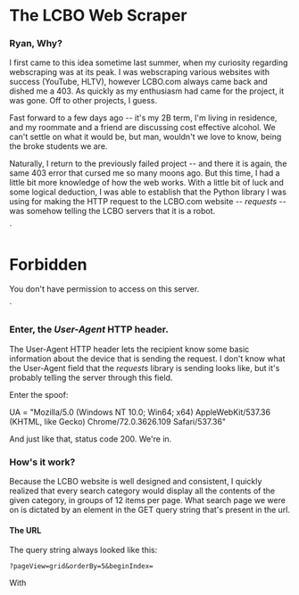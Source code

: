 # The LCBO Web Scraper

### Ryan, Why?

I first came to this idea sometime last summer, when my curiosity regarding webscraping was at its peak. I was webscraping various websites with success (YouTube, HLTV), however LCBO.com always came back and dished me a 403. As quickly as my enthusiasm had came for the project, it was gone. Off to other projects, I guess.

Fast forward to a few days ago -- it's my 2B term, I'm living in residence, and my roommate and a friend are discussing cost effective alcohol. We can't settle on what it would be, but man, wouldn't we love to know, being the broke students we are.

Naturally, I return to the previously failed project -- and there it is again, the same 403 error that cursed me so many moons ago. But this time, I had a little bit more knowledge of how the web works. With a little bit of luck and some logical deduction, I was able to establish that the Python library I was using for making the HTTP request to the LCBO.com website -- *requests* -- was somehow telling the LCBO servers that it is a robot.

`<!DOCTYPE HTML PUBLIC "-//IETF//DTD HTML 2.0//EN">

<html><head>

<title>403 Forbidden</title>

</head><body>

<h1>Forbidden</h1>

<p>You don't have permission to access <web link> on this server.</p>`

### Enter, the ***User-Agent*** HTTP header.

The User-Agent HTTP header lets the recipient know some basic information about the device that is sending the request. I don't know what the User-Agent field that the *requests* library is sending looks like, but it's probably telling the server through this field.

Enter the spoof:

UA = "Mozilla/5.0 (Windows NT 10.0; Win64; x64) AppleWebKit/537.36 (KHTML, like Gecko) Chrome/72.0.3626.109 Safari/537.36"
  
And just like that, status code 200.
We're in.

### How's it work?
  
Because the LCBO website is well designed and consistent, I quickly realized that every search category would display all the contents of the given category, in groups of 12 items per page. What search page we were on is dictated by an element in the GET query string that's present in the url.
  
#### The URL
  
The query string always looked like this:
  
`?pageView=grid&orderBy=5&beginIndex=`
  
With 
